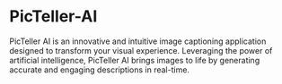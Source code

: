 # PicTeller-AI
PicTeller AI is an innovative and intuitive image captioning application designed to transform your visual experience. Leveraging the power of artificial intelligence, PicTeller AI brings images to life by generating accurate and engaging descriptions in real-time.
